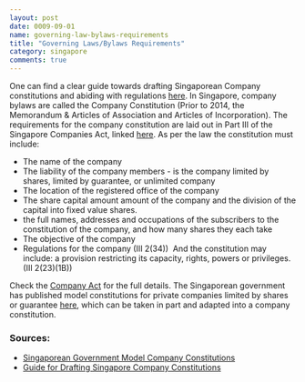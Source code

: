 ```yaml
---
layout: post
date: 0009-09-01
name: governing-law-bylaws-requirements
title: "Governing Laws/Bylaws Requirements"
category: singapore
comments: true
---
```


One can find a clear guide towards drafting Singaporean Company constitutions and abiding with regulations [here](https://www.startupdecisions.com.sg/singapore/company-law/company-constitution/).
In Singapore, company bylaws are called the Company Constitution (Prior to 2014, the Memorandum & Articles of Association and Articles of Incorporation). The requirements for the company constitution are laid out in Part III of the Singapore Companies Act, linked [here](https://sso.agc.gov.sg/Act/CoA1967#pr17-).
As per the law the constitution must include: 
   * The name of the company 
   * The liability of the company members - is the company limited by shares, limited by guarantee, or unlimited company 
   * The location of the registered office of the company 
   * The share capital amount amount of the company and the division of the capital into fixed value shares. 
   * the full names, addresses and occupations of the subscribers to the constitution of the company, and how many shares they each take 
   * The objective of the company 
   * Regulations for the company (III 2(34)) 
And the constitution may include: a provision restricting its capacity, rights, powers or privileges. (III 2(23)(1B)) 

Check the [Company Act](https://sso.agc.gov.sg/Act/CoA1967#P1III-) for the full details.
The Singaporean government has published model constitutions for private companies limited by shares or guarantee [here](https://sso.agc.gov.sg/SL/CoA1967-S833-2015?DocDate=20151231&ProvIds=Sc1-.), which can be taken in part and adapted into a company constitution.

### Sources:
   * [Singaporean Government Model Company Constitutions](https://sso.agc.gov.sg/SL/CoA1967-S833-2015?DocDate=20151231&ProvIds=Sc1-.)
   * [Guide for Drafting Singapore Company Constitutions](https://www.startupdecisions.com.sg/singapore/company-law/company-constitution/)


